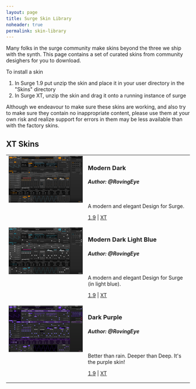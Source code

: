 ```yaml
---
layout: page
title: Surge Skin Library
noheader: true
permalink: skin-library 
---
```


Many folks in the surge community make skins beyond the three we ship with the synth. This page contains a set of curated
skins from community desighers for you to download.

To install a skin

1. In Surge 1.9 put unzip the skin and place it in your user directory in the "Skins" directory
2. In Surge XT, unzip the skin and drag it onto a running instance of surge

Although we endeavour to make sure these skins are working, and also try to make sure they contain no inappropriate content,
please use them at your own risk and realize support for errors in them may be less available than with the factory skins.

## XT Skins

<table border=0>

<!-- Modern Dark -->
<tr valign=top>
<td><a href="/assets/skin-library/XT/modern-dark.png"><img width=300 src="/assets/skin-library/XT/modern-dark.png"></a></td>
<td>
<h3>Modern Dark</h3>
<h4><i>Author: @RovingEye</i></h4><br>
<p>A modern and elegant Design for Surge.</p>
<p><a href="/assets/skin-library/19/modern-dark-19.surge-skin.zip">1.9</a> | <a href="/assets/skin-library/XT/modern-dark-xt.surge-skin.zip">XT</a></p>
</td>
</tr>
<!-- END Modern Dark -->

<!-- Modern Dark Light Blue -->
<tr valign=top>
<td><a href="/assets/skin-library/XT/modern-dark-light-blue.png"><img width=300 src="/assets/skin-library/XT/modern-dark-light-blue.png"></a></td>
<td>
<h3>Modern Dark Light Blue</h3>
<h4><i>Author: @RovingEye</i></h4><br>
<p>A modern and elegant Design for Surge (in light blue).</p>
<p><a href="/assets/skin-library/19/modern-dark-light-blue-19.surge-skin.zip">1.9</a> | <a href="/assets/skin-library/XT/modern-dark-light-blue-xt.surge-skin.zip">XT</a></p>
</td>
</tr>
<!-- END Modern Dark Light Blue -->

<!-- Dark Purple -->
<tr valign=top>
<td><a href="/assets/skin-library/XT/dark-purple.png"><img width=300 src="/assets/skin-library/XT/dark-purple.png"></a></td>
<td>
<h3>Dark Purple</h3>
<h4><i>Author: @RovingEye</i></h4><br>
<p>Better than rain. Deeper than Deep. It's the purple skin!</p>
<p><a href="/assets/skin-library/19/dark-purple-19.surge-skin.zip">1.9</a> | <a href="/assets/skin-library/XT/dark-purple-xt.surge-skin.zip">XT</a></p>
</td>
</tr>
<!-- END Dark Purple -->

</table>
